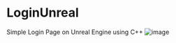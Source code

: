 # LoginUnreal
Simple Login Page on Unreal Engine using C++
![image](https://github.com/Buskik/LoginUnreal/assets/73497926/6b795508-2df8-4c6e-9aff-fdb328fa3b1f)

